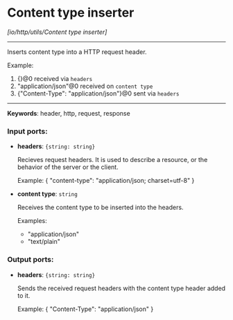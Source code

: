 # Content type inserter

_[io/http/utils/Content type inserter]_

---

Inserts content type into a HTTP request header.  
  
Example:  
1. {}@0 received via `headers`  
2. "application/json"@0 received on `content type`  
3. {"Content-Type": "application/json"}@0 sent via `headers`  

---

__Keywords__: header, http, request, response

### Input ports:

* __headers__: ` {string: string} `

    Recieves request headers. It is  used to describe a resource, or the behavior of the server or the client.
    
    Example:
    {
      "content-type": "application/json; charset=utf-8"
    }


* __content type__: ` string `

    Receives the content type to be inserted into the headers.
    
    Examples:
    * "application/json"
    * "text/plain"
    
    

### Output ports:

* __headers__: ` {string: string} `

    Sends the received request headers with the content type header added to it.
    
    Example:
    {
      "Content-Type": "application/json"
    }

